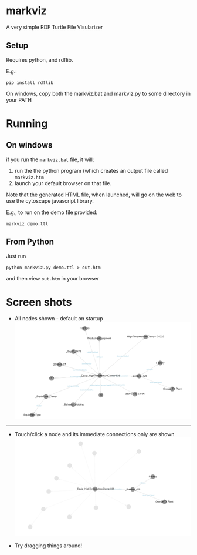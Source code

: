 # markviz
A very simple RDF Turtle File Visularizer

## Setup

Requires python, and rdflib.

E.g.:

    pip install rdflib

On windows, copy both the markviz.bat and markviz.py to some directory in your PATH

# Running

## On windows

if you run the `markviz.bat` file, it will:

1. run the the python program (which creates an output file called `markviz.htm`
2. launch your default browser on that file.

Note that the generated HTML file, when launched, will go on the web to use the cytoscape javascript library.


E.g., to run on the demo file provided:

    markviz demo.ttl

## From Python

Just run

    python markviz.py demo.ttl > out.htm

and then view `out.htm` in your browser

# Screen shots

- All nodes shown - default on startup
![All nodes image](snip0.png "All nodes shown - default on startup")
---

- Touch/click a node and its immediate connections only are shown
![Subset of nodes image](snip1.png "Selected node and its immediate connections shown")

- Try dragging things around!

